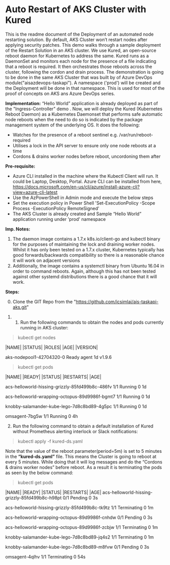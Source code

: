 # Auto Restart of AKS Cluster with Kured 
This is the readme document of the Deployment of an automated node restarting solution. By default, AKS Cluster won’t restart nodes after applying security patches. This demo walks through a sample deployment of the Restart Solution in an AKS cluster. We use  Kured, an open-source reboot daemon for Kubernetes to address the same. Kured runs as a DaemonSet and monitors each node for the presence of a file indicating that a reboot is required. It then orchestrates those reboots across the cluster, following the cordon and drain process. The demonstration is going to be done in the same AKS Cluster that was built by of Azure DevOps module("aisazdevops-taskapi"). A namespace ('prod') will be created and the Deployment will be done in that namespace. This is used for most of the  proof of concepts on AKS ans Azure DevOps series.

**Implementation:**
“Hello World” application is already deployed as part of the "Ingress-Controller" demo . Now, we will deploy the Kured (Kubernetes Reboot Daemon) as a Kubernetes Daemonset that performs safe automatic node reboots when the need to do so is indicated by the package management system of the underlying OS. It does the following:
- Watches for the presence of a reboot sentinel e.g. /var/run/reboot-required
- Utilises a lock in the API server to ensure only one node reboots at a time
- Cordons & drains worker nodes before reboot, uncordoning them after


**Pre-requisite:**
- Azure CLI installed in the machine where the Kubectl Client will run. It could be Laptop, Desktop, Portal. Azure CLI can be installed from here, https://docs.microsoft.com/en-us/cli/azure/install-azure-cli?view=azure-cli-latest
- Use the AzPowerShell in Admin mode and execute the below steps 
- Set the execution policy in Power Shell 'Set-ExecutionPolicy -Scope Process -ExecutionPolicy RemoteSigned'
- The AKS Cluster is already created and Sample “Hello World” application running under 'prod' namespace

**Imp. Notes:**
1.	The daemon image contains a 1.7.x k8s.io/client-go and kubectl binary for the purposes of maintaining the lock and draining worker nodes. Whilst it has only been tested on a 1.7.x cluster, Kubernetes typically has good forwards/backwards compatibility so there is a reasonable chance it will work on adjacent versions
2.	Additionally, the image contains a systemctl binary from Ubuntu 16.04 in order to command reboots. Again, although this has not been tested against other systemd distributions there is a good chance that it will work.



**Steps:**

0) Clone the GIT Repo from the "https://github.com/icsimlai/ais-taskapi-aks.git"

1) 1) Run the following commands to obtain the nodes and pods currently running in AKS cluster:
> kubectl get nodes

|NAME|                                       |STATUS|    |ROLES|     |AGE|       |VERSION|

aks-nodepool1-42704320-0   Ready      agent       1d           v1.9.6

> kubectl get pods

|NAME|                                              |READY|     |STATUS|        |RESTARTS|    |AGE|

acs-helloworld-hissing-grizzly-85fd499b8c-486fv     1/1         Running             0          1d

acs-helloworld-wrapping-octopus-89d9986f-bgmt7      1/1         Running             0          1d

knobby-salamander-kube-lego-7d8c8bd89-4g5pc         1/1         Running             0          1d

omsagent-7bg5w                                      1/1         Running             0          4h


2) Run the following command to obtain a default installation of Kured without Prometheus alerting interlock or Slack notifications:
> kubectl apply -f kured-ds.yaml

Note that the value of the reboot parameter(period=5m) is set to 5 minutes in the **“kured-ds.yaml”** file. This means the Cluster is going to reboot at every 5 minutes. While doing that it will log messages and do the “Cordons & drains worker nodes” before reboot. As a result it is terminating the pods as seen by the below command:
> kubectl get pods

|NAME|                                              |READY|     |STATUS|        |RESTARTS|    |AGE|
acs-helloworld-hissing-grizzly-85fd499b8c-h98pt     0/1         Pending             0          3s

acs-helloworld-hissing-grizzly-85fd499b8c-tk9tz     1/1         Terminating         0          1m

acs-helloworld-wrapping-octopus-89d9986f-cnhdw      0/1         Pending             0          3s

acs-helloworld-wrapping-octopus-89d9986f-zcbjw      1/1         Terminating         0          1m

knobby-salamander-kube-lego-7d8c8bd89-jq4s2         1/1         Terminating         0          1m

knobby-salamander-kube-lego-7d8c8bd89-m8fvw         0/1         Pending             0          3s

omsagent-4qlhv                                      1/1         Terminating         0          54s

